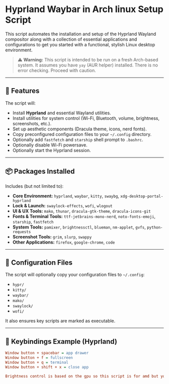 # Hyprland Waybar in Arch linux Setup Script

This script automates the installation and setup of the Hyprland Wayland compositor along with a collection of essential applications and configurations to get you started with a functional, stylish Linux desktop environment.

> ⚠️ **Warning:** This script is intended to be run on a fresh Arch-based system. It assumes you have `yay` (AUR helper) installed. There is no error checking. Proceed with caution.
---

## 🚀 Features

The script will:

- Install **Hyprland** and essential Wayland utilities.
- Install utilities for system control (Wi-Fi, Bluetooth, volume, brightness, screenshots, etc.).
- Set up aesthetic components (Dracula theme, icons, nerd fonts).
- Copy preconfigured configuration files to your `~/.config` directory.
- Optionally add `fastfetch` and `starship` shell prompt to `.bashrc`.
- Optionally disable Wi-Fi powersave.
- Optionally start the Hyprland session.

---

## 📦 Packages Installed

Includes (but not limited to):

- **Core Environment:** `hyprland`, `waybar`, `kitty`, `swaybg`, `xdg-desktop-portal-hyprland`
- **Lock & Launch:** `swaylock-effects`, `wofi`, `wlogout`
- **UI & UX Tools:** `mako`, `thunar`, `dracula-gtk-theme`, `dracula-icons-git`
- **Fonts & Terminal Tools:** `ttf-jetbrains-mono-nerd`, `noto-fonts-emoji`, `starship`, `fastfetch`
- **System Tools:** `pamixer`, `brightnessctl`, `blueman`, `nm-applet`, `gvfs`, `python-requests`
- **Screenshot Tools:** `grim`, `slurp`, `swappy`
- **Other Applications:** `firefox`, `google-chrome`, `code`

---

## 📂 Configuration Files

The script will optionally copy your configuration files to `~/.config`:

- `hypr/`
- `kitty/`
- `waybar/`
- `mako/`
- `swaylock/`
- `wofi/`

It also ensures key scripts are marked as executable.

---

## 🔧 Keybindings Example (Hyprland)

```ini
Window button + spacebar = app drawer
Window button + f = fullscreen
Window button + q = terminal
Window button + shift + x = close app

Brightness control is based on the gpu so this script is for amd but you can change it .
